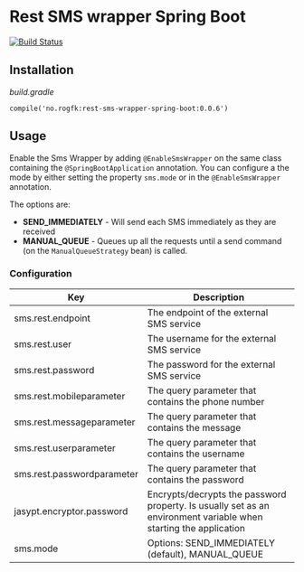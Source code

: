 # Rest SMS wrapper Spring Boot

[![Build Status](https://travis-ci.org/Rogaland/rest-sms-wrapper-spring-boot.svg?branch=master)](https://travis-ci.org/Rogaland/rest-sms-wrapper-spring-boot)

## Installation

_build.gradle_
```
compile('no.rogfk:rest-sms-wrapper-spring-boot:0.0.6')
```

## Usage

Enable the Sms Wrapper by adding `@EnableSmsWrapper` on the same class containing the `@SpringBootApplication` annotation.
You can configure a the mode by either setting the property `sms.mode` or in the `@EnableSmsWrapper` annotation.  
  
The options are:
* __SEND_IMMEDIATELY__ - Will send each SMS immediately as they are received
* __MANUAL_QUEUE__ - Queues up all the requests until a send command (on the `ManualQueueStrategy` bean) is called.

### Configuration
| Key | Description |
|-----|----------|
| sms.rest.endpoint | The endpoint of the external SMS service |
| sms.rest.user | The username for the external SMS service |
| sms.rest.password | The password for the external SMS service |
| sms.rest.mobileparameter | The query parameter that contains the phone number |
| sms.rest.messageparameter | The query parameter that contains the message |
| sms.rest.userparameter | The query parameter that contains the username |
| sms.rest.passwordparameter | The query parameter that contains the password |
| jasypt.encryptor.password | Encrypts/decrypts the password property. Is usually set as an environment variable when starting the application |
| sms.mode | Options: SEND_IMMEDIATELY (default), MANUAL_QUEUE |